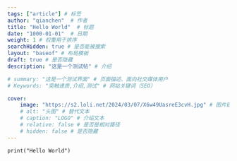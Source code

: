 ```yaml
---
tags: ["article"] # 标签
author: "qianchen"  # 作者
title: "Hello World"  # 标题
date: "1000-01-01"  # 日期
weight: 1 # 权重用于排序
searchHidden: true # 是否能被搜索
layout: "baseof" # 布局模板
draft: true # 是否隐藏
description: "这是一个测试帖" # 介绍

# summary: "这是一个测试界面" # 页面描述、面向社交媒体用户
# Keywords: "突触递质,介绍,测试" # 网站关键词（SEO）

cover:
    image: "https://s2.loli.net/2024/03/07/X6w49UasreE3cvH.jpg" # 图片链接
    # alt: "头图" # 替代文本
    # caption: "LOGO" # 介绍文本
    # relative: false # 是否是相对路径
    # hidden: false # 是否隐藏
---
```

```
print("Hello World")
```